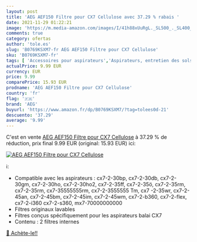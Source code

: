 ```yaml
---
layout: post
title: 'AEG AEF150 Filtre pour CX7 Cellulose avec 37.29 % rabais '
date: 2021-11-29 01:22:21
image: 'https://m.media-amazon.com/images/I/41h88xUuRgL._SL500_._SL400_.jpg'
comments: true
category: ofertas
author: 'tole.es'
slug: 'B0769KSXM7-fr AEG AEF150 Filtre pour CX7 Cellulose'
sku: 'B0769KSXM7-fr'
tags: [ 'Accessoires pour aspirateurs','Aspirateurs, entretien des sols et nettoyeurs de vitres','Cuisine et Maison','Filtres pour aspirateurs','Filtres pour aspirateurs portatifs','aeg', ]
actualPrice: 9.99 EUR
currency: EUR
price: 9.99
comparePrice: 15.93 EUR
prodname: 'AEG AEF150 Filtre pour CX7 Cellulose'
country: 'fr'
flag: '🇫🇷'
brand: 'AEG'
buyurl: 'https://www.amazon.fr/dp/B0769KSXM7/?tag=tolees0d-21'
descuento: '37.29'
average: '9.99'
---
```


C'est en vente [AEG AEF150 Filtre pour CX7 Cellulose](https://www.amazon.fr/dp/B0769KSXM7/?tag=tolees0d-21)  à  37.29 % de réduction, prix final  9.99 EUR (original: 15.93 EUR) ici:

[![AEG AEF150 Filtre pour CX7 Cellulose](https://m.media-amazon.com/images/I/41h88xUuRgL._SL500_._SL400_.jpg)](https://www.amazon.fr/dp/B0769KSXM7/?tag=tolees0d-21)

ℹ️:

- Compatible avec les aspirateurs : cx7-2-30bp, cx7-2-30db, cx7-2-30gm, cx7-2-30ho, cx7-2-30ho2, cx7-2-35ff, cx7-2-35ö, cx7-2-35rm, cx7-2-35rm, cx7-35555555rm, cx7-2-3555555 Tm, cx7 -2-35wr, cx7-2-45an, cx7-2-45bm, cx7-2-45im, cx7-2-45wm, cx7-2-b360, cx7-2-flex, cx7-2-i360 cx7-2-s360, mx7-70000000000
- Filtres originaux lavables
- Filtres conçus spécifiquement pour les aspirateurs balai CX7
- Contenu : 2 filtres internes

[🛒 Achète-le!!](https://www.amazon.fr/dp/B0769KSXM7/?tag=tolees0d-21)
